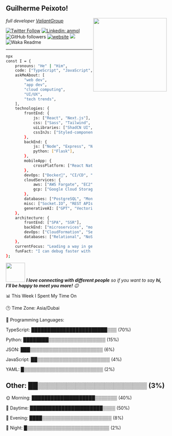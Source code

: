 <h2>Guilherme Peixoto!</h2>
<img align='right' src="https://media.giphy.com/media/M9gbBd9nbDrOTu1Mqx/giphy.gif" width="230">
<p><em>full developer <a href="https://valiantgroup.com.br/">ValiantGroup</a></em></p>

[![Twitter Follow](https://img.shields.io/twitter/follow/misteranmol?label=Follow)](https://twitter.com/intent/follow?screen_name=misteranmol)
[![Linkedin: anmol](https://img.shields.io/badge/-anmol-blue?style=flat-square&logo=Linkedin&logoColor=white&link=https://www.linkedin.com/in/anmol-p-singh/)](https://www.linkedin.com/in/anmol098/)
![GitHub followers](https://img.shields.io/github/followers/anmol098?label=Follow&style=social)
[![website](https://img.shields.io/badge/Website-46a2f1.svg?&style=flat-square&logo=Google-Chrome&logoColor=white&link=https://anmolsingh.me/)](https://anmolsingh.me/)
![](https://visitor-badge.glitch.me/badge?page_id=anmol098.anmol098)
![Waka Readme](https://github.com/anmol098/anmol098/workflows/Waka%20Readme/badge.svg)

---
```bash
npx
const I = {
    pronouns: "He" | "Him",
    code: ["TypeScript", "JavaScript", "Python", "Dart"],
    askMeAbout: [
        "web dev",
        "app dev",
        "cloud computing",
        "UI/UX",
        "tech trends",
    ],
    technologies: {
        frontEnd: {
            js: ["React", "Next.js"],
            css: ["Sass", "Tailwind", "Bootstrap"],
            uiLibraries: ["ShadCN UI", "Material UI", "Ant Design", "Chakra UI"],
            cssInJs: ["Styled-components", "Stitches"],
        },
        backEnd: {
            js: ["Node", "Express", "NestJS"],
            python: ["Flask"],
        },
        mobileApp: {
            crossPlatform: ["React Native", "Flutter"],
        },
        devOps: ["Docker🐳", "CI/CD", "Nginx", "GitHub Actions"],
        cloudServices: {
            aws: ["AWS Fargate", "EC2", "S3", "Lambda", "CloudWatch", "RDS"],
            gcp: ["Google Cloud Storage", "Cloud Run", "Firestore", "Pub/Sub"],
        },
        databases: ["PostgreSQL", "MongoDB", "SQLite", "Firebase Realtime DB", "Redis"],
        misc: ["Socket.IO", "REST APIs", "WebSockets", "Cloud Functions"],
        generativeAI: ["GPT", "Vectorization"],
    },
    architecture: {
        frontEnd: ["SPA", "SSR"],
        backEnd: ["microservices", "monolithic", "serverless"],
        devOps: ["CloudFormation", "Serverless Framework"],
        databases: ["Relational", "NoSQL", "In-memory"],
    },
    currentFocus: "Leading a way in generative AI innovation",
    funFact: "I can debug faster with a coffee in hand!",
};
```
<img src="https://media.giphy.com/media/LnQjpWaON8nhr21vNW/giphy.gif" width="60"> <em><b>I love connecting with different people</b> so if you want to say <b>hi, I'll be happy to meet you more!</b> 😊</em>

<!--START_SECTION:waka-->


📊 This Week I Spent My Time On

🕑 Time Zone: Asia/Dubai

💬 Programming Languages:

TypeScript: ████████████████████████▒▒▒ (70%)


Python: ████████▒▒▒▒▒▒▒▒▒▒▒▒▒▒▒▒▒▒ (15%)



JSON: ███▒▒▒▒▒▒▒▒▒▒▒▒▒▒▒▒▒▒▒▒▒▒▒ (6%)


JavaScript: ██▒▒▒▒▒▒▒▒▒▒▒▒▒▒▒▒▒▒▒▒▒▒▒ (4%)


YAML: █▒▒▒▒▒▒▒▒▒▒▒▒▒▒▒▒▒▒▒▒▒▒▒▒▒ (2%)


Other: ██▒▒▒▒▒▒▒▒▒▒▒▒▒▒▒▒▒▒▒▒▒▒▒ (3%)
--------------------------------------------------------------------------------------------------------

🌞 Morning: ████████████████████▒▒▒▒▒▒▒ (40%)


🌆 Daytime: ███████████████████████▒▒▒▒ (50%)


🌃 Evening: ████▒▒▒▒▒▒▒▒▒▒▒▒▒▒▒▒▒▒▒▒▒▒ (8%)


🌙 Night: █▒▒▒▒▒▒▒▒▒▒▒▒▒▒▒▒▒▒▒▒▒▒▒▒▒▒ (2%)

